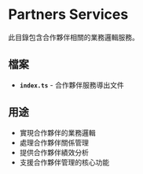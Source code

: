 # Partners Services

此目錄包含合作夥伴相關的業務邏輯服務。

## 檔案

- **`index.ts`** - 合作夥伴服務導出文件

## 用途

- 實現合作夥伴的業務邏輯
- 處理合作夥伴關係管理
- 提供合作夥伴績效分析
- 支援合作夥伴管理的核心功能


